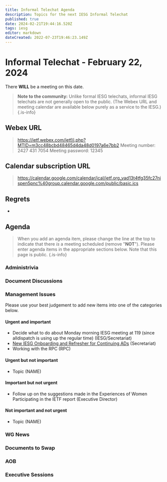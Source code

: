 ```yaml
---
title: Informal Telechat Agenda
description: Topics for the next IESG Informal Telechat
published: true
date: 2024-02-21T19:44:16.520Z
tags: iesg
editor: markdown
dateCreated: 2022-07-23T19:46:23.149Z
---
```


# Informal Telechat - February 22, 2024 

 There **WILL** be a meeting on this date.

> **Note to the community:** Unlike formal IESG telechats, informal IESG telechats are not generally open to the public. (The Webex URL and meeting calendar are available below purely as a service to the IESG.)
{.is-info}


## Webex URL

> https://ietf.webex.com/ietf/j.php?MTID=m3cc48bcbd48465d4da48d0197a6e7bb2
Meeting number: 2427 431 7054
Meeting password: 12345 

## Calendar subscription URL

> https://calendar.google.com/calendar/ical/ietf.org_vad13t4tfg35fc27nispen5pnc%40group.calendar.google.com/public/basic.ics


## Regrets

* 

## Agenda

> When you add an agenda item, please change the line at the top to indicate that there *is* a meeting scheduled (remove "**NOT**"). Please enter agenda items in the appropriate sections below.
Note that this page is public.
{.is-info}

### Administrivia

### Document Discussions

### Management Issues

Please use your best judgement to add new items into one of the categories below.

#### Urgent and important

* Decide what to do about Monday morning IESG meeting at 119 (since alldispatch is using up the regular time) (IESG/Secretariat)
* [New IESG Onboarding and Refresher for Continuing ADs](https://docs.google.com/presentation/d/1_yBYzHrX54emGmcZJETUlMkDM6fBw6S1A1I4EIP_omY/edit?usp=sharing) (Secretariat)
* Working with the RPC (RPC)

#### Urgent but not important

* Topic (NAME)

#### Important but not urgent

* Follow up on the suggestions made in the Experiences of Women Participating in the IETF report (Executive Director)

#### Not important and not urgent

* Topic (NAME)

### WG News 

### Documents to Swap 

### AOB

### Executive Sessions

